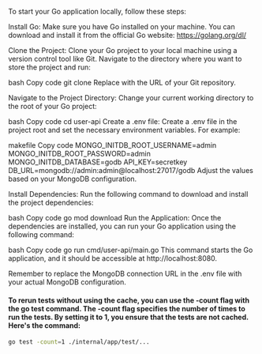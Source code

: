 To start your Go application locally, follow these steps:

Install Go:
Make sure you have Go installed on your machine. You can download and install it from the official Go website: https://golang.org/dl/

Clone the Project:
Clone your Go project to your local machine using a version control tool like Git. Navigate to the directory where you want to store the project and run:

bash
Copy code
git clone <repository-url>
Replace <repository-url> with the URL of your Git repository.

Navigate to the Project Directory:
Change your current working directory to the root of your Go project:

bash
Copy code
cd user-api
Create a .env file:
Create a .env file in the project root and set the necessary environment variables. For example:

makefile
Copy code
MONGO_INITDB_ROOT_USERNAME=admin
MONGO_INITDB_ROOT_PASSWORD=admin
MONGO_INITDB_DATABASE=godb
API_KEY=secretkey
DB_URL=mongodb://admin:admin@localhost:27017/godb
Adjust the values based on your MongoDB configuration.

Install Dependencies:
Run the following command to download and install the project dependencies:

bash
Copy code
go mod download
Run the Application:
Once the dependencies are installed, you can run your Go application using the following command:

bash
Copy code
go run cmd/user-api/main.go
This command starts the Go application, and it should be accessible at http://localhost:8080.

Remember to replace the MongoDB connection URL in the .env file with your actual MongoDB configuration.




#### To rerun tests without using the cache, you can use the -count flag with the go test command. The -count flag specifies the number of times to run the tests. By setting it to 1, you ensure that the tests are not cached. Here's the command:
```bash
go test -count=1 ./internal/app/test/...
```
